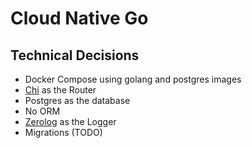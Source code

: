 # Cloud Native Go

## Technical Decisions
- Docker Compose using golang and postgres images 
- [Chi](https://github.com/go-chi/chi) as the Router
- Postgres as the database
- No ORM
- [Zerolog](https://github.com/rs/zerolog) as the Logger
- Migrations (TODO)

